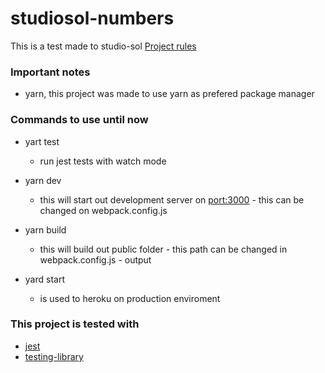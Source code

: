# studiosol-numbers
This is a test made to studio-sol
[Project rules](https://drive.google.com/file/d/1HRqt2HfKKZbBFGkkYwD8m3T4tbHrv8ZJ/view)

### Important notes
  - yarn, this project was made to use yarn as prefered package manager
### Commands to use until now
  - yart test
    - run jest tests with watch mode

  - yarn dev
    - this will start out development server on [port:3000](http://localhost:3000/) - this can be changed on webpack.config.js

  - yarn build
    - this will build out public folder - this path can be changed in webpack.config.js - output
  
  - yard start
    - is used to heroku on production enviroment

### This project is tested with
  - [jest](https://jestjs.io/pt-BR/)
  - [testing-library](https://testing-library.com/docs/react-testing-library/intro/)